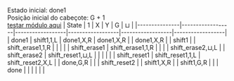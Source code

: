 Estado inicial: done1<br>
Posição inicial do cabeçote: G + 1<br>
[testar módulo aqui](https://github.com/SauloSamps/TimeCalculator/blob/main/caso%205/6.txt)
| State         | 1               | X               | Y               | G               | ⊔               |
|---------------|------------------|------------------|------------------|------------------|------------------|
| done1         | shift1,1,L       | done1,X,R        | done1,X,R        |                  | done1,X,R        |
| shift1        |                  | shift_erase1,1,R |                  |                  |                  |
| shift_erase1  | shift_erase1,1,R |                  |                  |                  | shift_erase2,⊔,L |
| shift_erase2  | shift_reset1,⊔,L |                  |                  |                  |                  |
| shift_reset1  | shift_reset1,1,L | shift_reset2,X,L |                  | done,G,R         |                  |
| shift_reset2  |                  | shift1,X,R       |                  | shift1,G,R       |                  |
| done          |                  |                  |                  |                  |                  |

